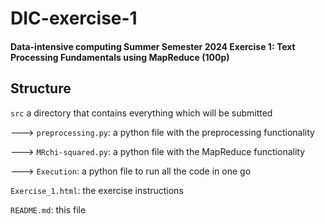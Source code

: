 # DIC-exercise-1
#### Data-intensive computing Summer Semester 2024 Exercise 1: Text Processing Fundamentals using MapReduce (100p)

## Structure

`src` a directory that contains everything which will be submitted

---> `preprocessing.py`: a python file with the preprocessing functionality

---> `MRchi-squared.py`: a python file with the MapReduce functionality

---> `Execution`: a python file to run all the code in one go

`Exercise_1.html`: the exercise instructions

`README.md`: this file